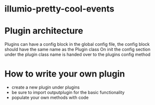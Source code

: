 # illumio-pretty-cool-events

# Plugin architecture

Plugins can have a config block in the global config file, the config block
should have the same name as the Plugin class On init the config section under
the plugin class name is handed over to the plugins config method

# How to write your own plugin

* create a new plugin under plugins
* be sure to import outputplugin for the basic functionality
* populate your own methods with code

